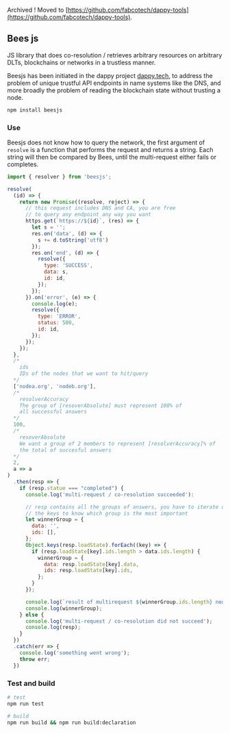 
Archived ! Moved to [https://github.com/fabcotech/dappy-tools](https://github.com/fabcotech/dappy-tools).

## Bees js

JS library that does co-resolution / retrieves arbitrary resources on arbitrary DLTs, blockchains or networks in a trustless manner.

Beesjs has been initiated in the dappy project [dappy.tech](https://dappy.tech), to address the problem of unique trustful API endpoints in name systems like the DNS, and more broadly the problem of reading the blockchain state without trusting a node.

```bash
npm install beesjs
```

### Use

Beesjs does not know how to query the network, the first argument of `resolve` is a function that performs the request and returns a string. Each string will then be compared by Bees, until the multi-request either fails or completes.

```javascript
import { resolver } from 'beesjs';

resolve(
  (id) => {
    return new Promise((resolve, reject) => {
      // this request includes DNS and CA, you are free
      // to query any endpoint any way you want
      https.get(`https://${id}`, (res) => {
        let s = '';
        res.on('data', (d) => {
          s += d.toString('utf8')
        });
        res.on('end', (d) => {
          resolve({
            type: 'SUCCESS',
            data: s,
            id: id,
          });
        });
      }).on('error', (e) => {
        console.log(e);
        resolve({
          type: 'ERROR',
          status: 500,
          id: id,
        });
      });
    });
  },
  /*
    ids
    IDs of the nodes that we want to hit/query
  */
  ['nodea.org', 'nodeb.org'],
  /*
    resolverAccuracy
    The group of [resoverAbsolute] must represent 100% of
    all successful answers
  */
  100,
  /*
    resoverAbsolute
    We want a group of 2 members to represent [resolverAccuracy]% of
    the total of succesful answers
  */
  2,
  a => a
)
  .then(resp => {
    if (resp.statue === "completed") {
      console.log('multi-request / co-resolution succeeded'):

      // resp contains all the groups of answers, you have to iterate over
      // the keys to know which group is the most important
      let winnerGroup = {
        data: '',
        ids: [],
      };
      Object.keys(resp.loadState).forEach((key) => {
        if (resp.loadState[key].ids.length > data.ids.length) {
          winnerGroup = {
            data: resp.loadState[key].data,
            ids: resp.loadState[key].ids,
          };
        }
      });

      console.log(`result of multirequest ${winnerGroup.ids.length} nodes in winning group :`);
      console.log(winnerGroup);
    } else {
      console.log('multi-request / co-resolution did not succeed');
      console.log(resp);
    }
  })
  .catch(err => {
    console.log('something went wrong');
    throw err;
  })
```

### Test and build

```bash
# test
npm run test

# build
npm run build && npm run build:declaration
```